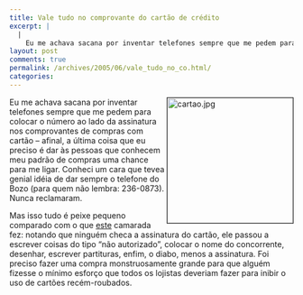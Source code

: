 ```yaml
---
title: Vale tudo no comprovante do cartão de crédito
excerpt: |
  |
    Eu me achava sacana por inventar telefones sempre que me pedem para colocar o número ao lado da assinatura nos comprovantes de compras com cartão - afinal, a última coisa que eu preciso é dar às pessoas que conhecem meu...
layout: post
comments: true
permalink: /archives/2005/06/vale_tudo_no_co.html/
categories:
---
```

<img title="cartao.jpg" src="//chester.me/archives/img/cartao.jpg" width="223" height="222" align="right" border="1" style="margin-left:4px" />Eu me achava sacana por inventar telefones sempre que me pedem para colocar o número ao lado da assinatura nos comprovantes de compras com cartão &#8211; afinal, a última coisa que eu preciso é dar às pessoas que conhecem meu padrão de compras uma chance para me ligar. Conheci um cara que tevea genial idéia de dar sempre o telefone do Bozo (para quem não lembra: 236-0873). Nunca reclamaram.

Mas isso tudo é peixe pequeno comparado com o que <a href="http://www.zug.com/pranks/credit/" target="_blank">este</a> camarada fez: notando que ninguém checa a assinatura do cartão, ele passou a escrever coisas do tipo &#8220;não autorizado&#8221;, colocar o nome do concorrente, desenhar, escrever partituras, enfim, o diabo, menos a assinatura. Foi preciso fazer uma compra monstruosamente grande para que alguém fizesse o mínimo esforço que todos os lojistas deveriam fazer para inibir o uso de cartões recém-roubados.
